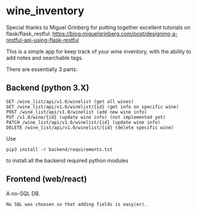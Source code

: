 # wine_inventory

Special thanks to Miguel Grinberg for putting together excellent tutorials on flask/flask_restful:
https://blog.miguelgrinberg.com/post/designing-a-restful-api-using-flask-restful

This is a simple app for keep track of your wine inventory, with the ability to add notes and searchable tags.

There are essentially 3 parts:

## Backend (python 3.X)

    GET /wine_list/api/v1.0/winelist (get all wines)
    GET /wine_list/api/v1.0/winelist/{id} (get info on specific wine)
    POST /wine_list/api/v1.0/winelist (add new wine info)
    PUT /v1.0/wine/{id} (update wine info) (not implemented yet)
    PATCH /wine_list/api/v1.0/winelist/{id} (update wine info)
    DELETE /wine_list/api/v1.0/winelist/{id} (delete specific wine)

Use 

`pip3 install -r backend/requirements.txt`

to install all the backend required python modules

    
## Frontend (web/react)

A no-SQL DB.

    No SQL was choosen so that adding fields is easy(er).
    
    